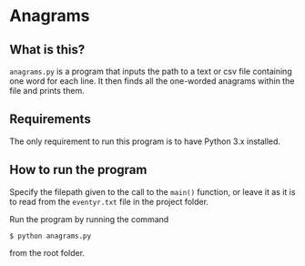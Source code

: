 # Anagrams

## What is this?

`anagrams.py` is a program that inputs the path to a text or csv file containing one word for each line. It then finds all the one-worded anagrams within the file and prints them.

## Requirements

The only requirement to run this program is to have Python 3.x installed.

## How to run the program

Specify the filepath given to the call to the `main()` function, or leave it as it is to read from the `eventyr.txt` file in the project folder.

Run the program by running the command

```console
$ python anagrams.py
```

from the root folder.
